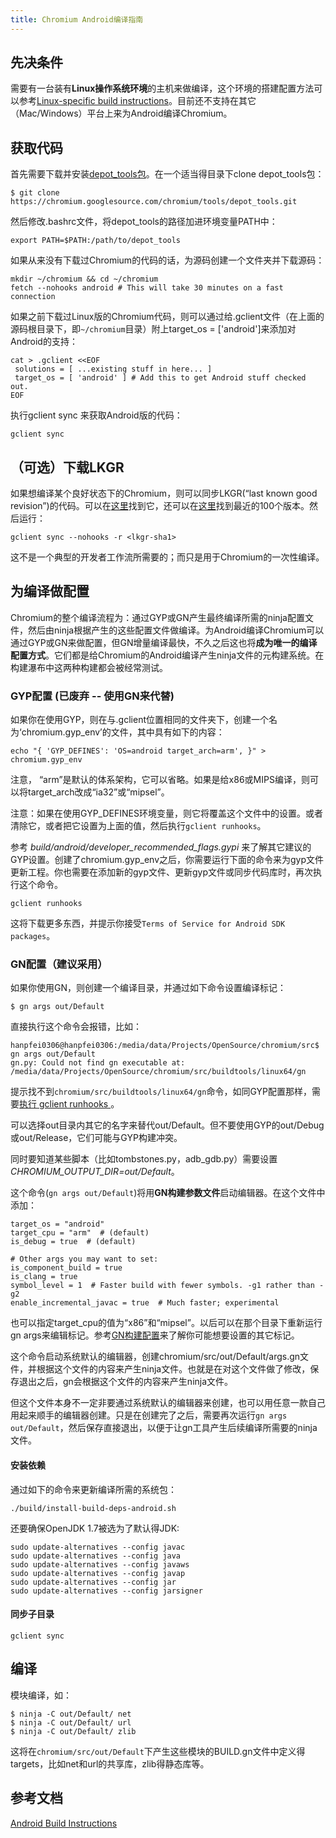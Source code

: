 ```yaml
---
title: Chromium Android编译指南
---
```


## 先决条件
需要有一台装有**Linux操作系统环境**的主机来做编译，这个环境的搭建配置方法可以参考[Linux-specific build instructions](https://chromium.googlesource.com/chromium/src/+/master/docs/linux_build_instructions.md)。目前还不支持在其它（Mac/Windows）平台上来为Android编译Chromium。
## 获取代码
首先需要下载并安装[depot_tools包](https://commondatastorage.googleapis.com/chrome-infra-docs/flat/depot_tools/docs/html/depot_tools_tutorial.html#_setting_up)。在一个适当得目录下clone depot_tools包：
```
$ git clone https://chromium.googlesource.com/chromium/tools/depot_tools.git
```
然后修改.bashrc文件，将depot_tools的路径加进环境变量PATH中：
```
export PATH=$PATH:/path/to/depot_tools
```
如果从来没有下载过Chromium的代码的话，为源码创建一个文件夹并下载源码：
```
mkdir ~/chromium && cd ~/chromium
fetch --nohooks android # This will take 30 minutes on a fast connection
```
如果之前下载过Linux版的Chromium代码，则可以通过给.gclient文件（在上面的源码根目录下，即`~/chromium`目录）附上target_os = ['android']来添加对Android的支持：
```
cat > .gclient <<EOF
 solutions = [ ...existing stuff in here... ]
 target_os = [ 'android' ] # Add this to get Android stuff checked out.
EOF
```
执行gclient sync 来获取Android版的代码：
```
gclient sync
```
## （可选）下载LKGR
如果想编译某个良好状态下的Chromium，则可以同步LKGR(“last known good revision”)的代码。可以在[这里](http://chromium-status.appspot.com/lkgr)找到它，还可以在[这里](http://chromium-status.appspot.com/revisions)找到最近的100个版本。然后运行：
```
gclient sync --nohooks -r <lkgr-sha1>
```
这不是一个典型的开发者工作流所需要的；而只是用于Chromium的一次性编译。
## 为编译做配置
Chromium的整个编译流程为：通过GYP或GN产生最终编译所需的ninja配置文件，然后由ninja根据产生的这些配置文件做编译。为Android编译Chromium可以通过GYP或GN来做配置，但GN增量编译最快，不久之后这也将**成为唯一的编译配置方式**。它们都是给Chromium的Android编译产生ninja文件的元构建系统。在构建瀑布中这两种构建都会被经常测试。
### GYP配置 (已废弃 -- 使用GN来代替)
如果你在使用GYP，则在与.gclient位置相同的文件夹下，创建一个名为‘chromium.gyp_env’的文件，其中具有如下的内容：

```
echo "{ 'GYP_DEFINES': 'OS=android target_arch=arm', }" > chromium.gyp_env
```

注意， “arm”是默认的体系架构，它可以省略。如果是给x86或MIPS编译，则可以将target_arch改成“ia32”或“mipsel”。

注意：如果在使用GYP_DEFINES环境变量，则它将覆盖这个文件中的设置。或者清除它，或者把它设置为上面的值，然后执行`gclient runhooks`。

参考 *build/android/developer_recommended_flags.gypi* 来了解其它建议的GYP设置。创建了chromium.gyp_env之后，你需要运行下面的命令来为gyp文件更新工程。你也需要在添加新的gyp文件、更新gyp文件或同步代码库时，再次执行这个命令。
```
gclient runhooks
```
这将下载更多东西，并提示你接受`Terms of Service for Android SDK packages`。

### GN配置（建议采用）

如果你使用GN，则创建一个编译目录，并通过如下命令设置编译标记：
```
$ gn args out/Default
```
直接执行这个命令会报错，比如：
```
hanpfei0306@hanpfei0306:/media/data/Projects/OpenSource/chromium/src$ gn args out/Default
gn.py: Could not find gn executable at: /media/data/Projects/OpenSource/chromium/src/buildtools/linux64/gn
```
提示找不到`chromium/src/buildtools/linux64/gn`命令，如同GYP配置那样，需要[执行 gclient runhooks ](https://groups.google.com/a/chromium.org/forum/#!topic/chromium-dev/ybtMSTN4yHg)。

可以选择out目录内其它的名字来替代out/Default。但不要使用GYP的out/Debug或out/Release，它们可能与GYP构建冲突。

同时要知道某些脚本（比如tombstones.py，adb_gdb.py）需要设置*CHROMIUM_OUTPUT_DIR=out/Default*。

这个命令(`gn args out/Default`)将用**GN构建参数文件**启动编辑器。在这个文件中添加：
```
target_os = "android"
target_cpu = "arm"  # (default)
is_debug = true  # (default)

# Other args you may want to set:
is_component_build = true
is_clang = true
symbol_level = 1  # Faster build with fewer symbols. -g1 rather than -g2
enable_incremental_javac = true  # Much faster; experimental
```
也可以指定target_cpu的值为“x86”和“mipsel”。以后可以在那个目录下重新运行gn args来编辑标记。参考[GN构建配置](https://www.chromium.org/developers/gn-build-configuration)来了解你可能想要设置的其它标记。

这个命令启动系统默认的编辑器，创建chromium/src/out/Default/args.gn文件，并根据这个文件的内容来产生ninja文件。也就是在对这个文件做了修改，保存退出之后，gn会根据这个文件的内容来产生ninja文件。

但这个文件本身不一定非要通过系统默认的编辑器来创建，也可以用任意一款自己用起来顺手的编辑器创建。只是在创建完了之后，需要再次运行`gn args out/Default`，然后保存直接退出，以便于让gn工具产生后续编译所需要的ninja文件。

#### 安装依赖
通过如下的命令来更新编译所需的系统包：
```
./build/install-build-deps-android.sh
```

还要确保OpenJDK 1.7被选为了默认得JDK:
```
sudo update-alternatives --config javac
sudo update-alternatives --config java
sudo update-alternatives --config javaws
sudo update-alternatives --config javap
sudo update-alternatives --config jar
sudo update-alternatives --config jarsigner
```
#### 同步子目录
```
gclient sync
```
## 编译
模块编译，如：
```
$ ninja -C out/Default/ net
$ ninja -C out/Default/ url
$ ninja -C out/Default/ zlib
```
这将在`chromium/src/out/Default`下产生这些模块的BUILD.gn文件中定义得targets，比如net和url的共享库，zlib得静态库等。

## 参考文档
[Android Build Instructions](https://chromium.googlesource.com/chromium/src/+/master/docs/android_build_instructions.md)
